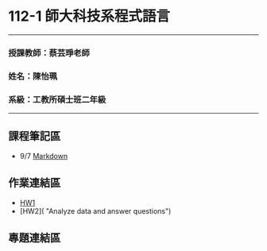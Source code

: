 # 112-1 師大科技系程式語言
* * *
### 授課教師：蔡芸琤老師
### 姓名：陳怡珮
### 系級：工教所碩士班二年級
* * *

## 課程筆記區
* 9/7 [Markdown](https://github.com/othree/markdown-syntax-zhtw/blob/master/ "Markdown Syntax") 

## 作業連結區
+ [HW1]("[HW1/HW1.ipynb](https://github.com/PollieChen/112-1-Program-Language/blob/main/HW1/HW1.ipynb)https://github.com/PollieChen/112-1-Program-Language/blob/main/HW1/HW1.ipynb")
+ [HW2]( "Analyze data and answer questions")
## 專題連結區
